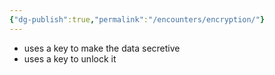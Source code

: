 ```yaml
---
{"dg-publish":true,"permalink":"/encounters/encryption/"}
---
```


- uses a key to make the data secretive
- uses a key to unlock it